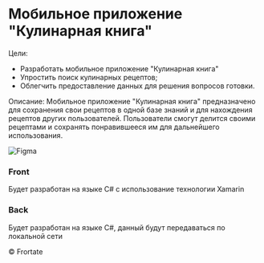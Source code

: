# Мобильное приложение "Кулинарная книга"

Цели:

- Разработать мобильное приложение "Кулинарная книга"
-	Упростить поиск кулинарных рецептов;
-	Облегчить предоставление данных для решения вопросов готовки. 


Описание: Мобильное приложение "Кулинарная книга" предназначено для сохранения свои рецептов в одной базе знаний и для нахождения рецептов других пользователей. Пользователи смогут делится своими рецептами и сохранять понравившееся им для дальнейшего использования.


![Figma](https://user-images.githubusercontent.com/55750159/195074343-ee518f12-a0b4-4525-b36f-e0f6a5ef6f4e.png)


### Front 
Будет разработан на языке C# с использование технологии Xamarin

### Back 
Будет разработан на языке C#, данный будут передаваться по локальной сети

&copy; Frortate
